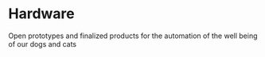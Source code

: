 # Hardware
Open prototypes and finalized products for the automation of the well being of our dogs and cats
